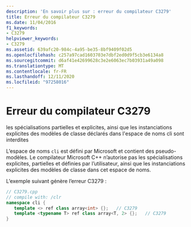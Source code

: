 ```yaml
---
description: 'En savoir plus sur : erreur du compilateur C3279'
title: Erreur du compilateur C3279
ms.date: 11/04/2016
f1_keywords:
- C3279
helpviewer_keywords:
- C3279
ms.assetid: 639afc20-984c-4a95-be35-8bf9409f02d5
ms.openlocfilehash: c257a97cad1603703e7dbf2ed0d9f5cb3e6134a8
ms.sourcegitcommit: d6af41e42699628c3e2e6063ec7b03931a49a098
ms.translationtype: MT
ms.contentlocale: fr-FR
ms.lasthandoff: 12/11/2020
ms.locfileid: "97258016"
---
```

# <a name="compiler-error-c3279"></a>Erreur du compilateur C3279

les spécialisations partielles et explicites, ainsi que les instanciations explicites des modèles de classe déclarés dans l'espace de noms cli sont interdites

L’espace de noms `cli` est défini par Microsoft et contient des pseudo-modèles. Le compilateur Microsoft C++ n’autorise pas les spécialisations explicites, partielles et définies par l’utilisateur, ainsi que les instanciations explicites des modèles de classe dans cet espace de noms.

L’exemple suivant génère l’erreur C3279 :

```cpp
// C3279.cpp
// compile with: /clr
namespace cli {
   template <> ref class array<int> {};   // C3279
   template <typename T> ref class array<T, 2> {};   // C3279
}
```
